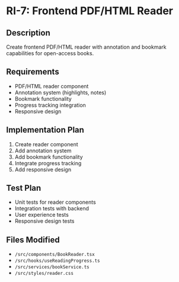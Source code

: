 # RI-7: Frontend PDF/HTML Reader

## Description
Create frontend PDF/HTML reader with annotation and bookmark capabilities for open-access books.

## Requirements
- PDF/HTML reader component
- Annotation system (highlights, notes)
- Bookmark functionality
- Progress tracking integration
- Responsive design

## Implementation Plan
1. Create reader component
2. Add annotation system
3. Add bookmark functionality
4. Integrate progress tracking
5. Add responsive design

## Test Plan
- Unit tests for reader components
- Integration tests with backend
- User experience tests
- Responsive design tests

## Files Modified
- `/src/components/BookReader.tsx`
- `/src/hooks/useReadingProgress.ts`
- `/src/services/bookService.ts`
- `/src/styles/reader.css`
